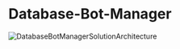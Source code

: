 # Database-Bot-Manager

![DatabaseBotManagerSolutionArchitecture](https://user-images.githubusercontent.com/64171964/202585275-63fc38e5-e047-4583-80af-50f18362767f.png)

